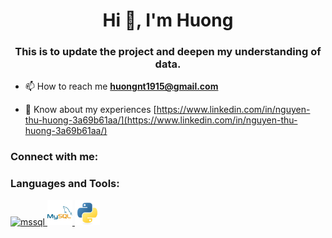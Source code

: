 <h1 align="center">Hi 👋, I'm Huong</h1>
<h3 align="center">This is to update the project and deepen my understanding of data.</h3>

- 📫 How to reach me **huongnt1915@gmail.com**

- 📄 Know about my experiences [https://www.linkedin.com/in/nguyen-thu-huong-3a69b61aa/](https://www.linkedin.com/in/nguyen-thu-huong-3a69b61aa/)

<h3 align="left">Connect with me:</h3>
<p align="left">
</p>

<h3 align="left">Languages and Tools:</h3>
<p align="left"> <a href="https://www.microsoft.com/en-us/sql-server" target="_blank" rel="noreferrer"> <img src="https://www.svgrepo.com/show/303229/microsoft-sql-server-logo.svg" alt="mssql" width="40" height="40"/> </a> <a href="https://www.mysql.com/" target="_blank" rel="noreferrer"> <img src="https://raw.githubusercontent.com/devicons/devicon/master/icons/mysql/mysql-original-wordmark.svg" alt="mysql" width="40" height="40"/> </a> <a href="https://www.python.org" target="_blank" rel="noreferrer"> <img src="https://raw.githubusercontent.com/devicons/devicon/master/icons/python/python-original.svg" alt="python" width="40" height="40"/> </a> </p>
